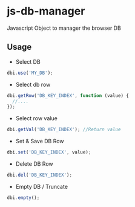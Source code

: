 # js-db-manager
Javascript Object to manager the browser DB


## Usage

- Select DB
```js
dbi.use('MY_DB');
```

- Select db row
```js
dbi.getRow('DB_KEY_INDEX', function (value) {
  //....
});
```

- Select row value
```js
dbi.getVal('DB_KEY_INDEX'); //Return value
```

- Set & Save DB Row
```js
dbi.set('DB_KEY_INDEX', value);
```

- Delete DB Row
```js
dbi.del('DB_KEY_INDEX');
```

- Empty DB / Truncate
```js
dbi.empty();
```
